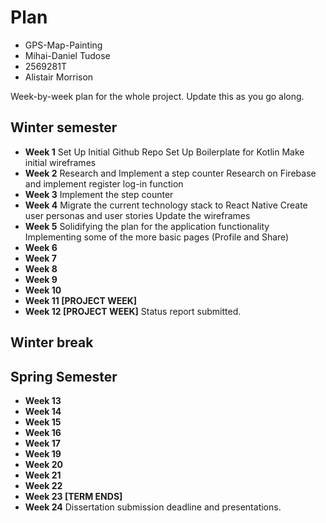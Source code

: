 # Plan

* GPS-Map-Painting
* Mihai-Daniel Tudose
* 2569281T
* Alistair Morrison

Week-by-week plan for the whole project. Update this as you go along.

## Winter semester

* **Week 1**
	Set Up Initial Github Repo
	Set Up Boilerplate for Kotlin
	Make initial wireframes
* **Week 2**
	Research and Implement a step counter
	Research on Firebase and implement register log-in function
* **Week 3**
	Implement the step counter
* **Week 4**
	Migrate the current technology stack to React Native
	Create user personas and user stories
	Update the wireframes
* **Week 5**
	Solidifying the plan for the application functionality
	Implementing some of the more basic pages (Profile and Share)
* **Week 6**
* **Week 7**
* **Week 8**
* **Week 9**
* **Week 10**
* **Week 11 [PROJECT WEEK]**
* **Week 12 [PROJECT WEEK]** Status report submitted.

## Winter break

## Spring Semester

* **Week 13**
* **Week 14**
* **Week 15**
* **Week 16**
* **Week 17**
* **Week 19**
* **Week 20**
* **Week 21**
* **Week 22**
* **Week 23 [TERM ENDS]**
* **Week 24** Dissertation submission deadline and presentations.


